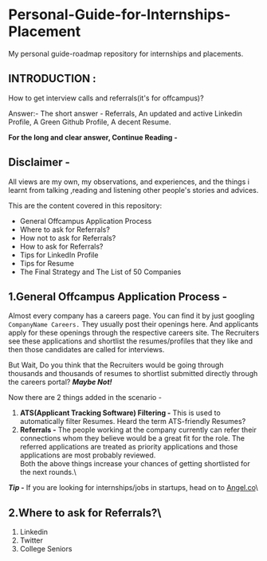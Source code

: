 # Personal-Guide-for-Internships-Placement
My personal guide-roadmap repository for internships and placements.


## INTRODUCTION :

How to get interview calls and referrals(it's for offcampus)?

Answer:- The short answer - Referrals, An updated and active Linkedin Profile, A Green Github Profile, A decent Resume.

__For the long and clear answer, Continue Reading -__

## Disclaimer - 
All views are my own, my observations, and experiences, and the things i learnt from talking ,reading and listening other people's stories and advices.

This are the content covered in this repository:

- General Offcampus Application Process
- Where to ask for Referrals?
- How not to ask for Referrals?
- How to ask for Referrals?
- Tips for LinkedIn Profile
- Tips for Resume
- The Final Strategy and The List of 50 Companies

## 1.General Offcampus Application Process -

Almost every company has a careers page. You can find it by just googling ``` CompanyName Careers. ``` They usually post their openings here. And applicants apply for these openings through the respective careers site. The Recruiters see these applications and shortlist the resumes/profiles that they like and then those candidates are called for interviews.

But Wait, Do you think that the Recruiters would be going through thousands and thousands of resumes to shortlist submitted directly through the careers portal? ***Maybe Not!***

Now there are 2 things added in the scenario -
1. **ATS(Applicant Tracking Software) Filtering -** This is used to automatically filter Resumes. Heard the term ATS-friendly Resumes?
2. **Referrals -** The people working at the company currently can refer their connections whom they believe would be a great fit for the role. The referred applications are treated as priority applications and those applications are most probably reviewed.\
Both the above things increase your chances of getting shortlisted for the next rounds.\

***Tip -*** If you are looking for internships/jobs in startups, head on to [Angel.co](https://angel.co/)\

## 2.Where to ask for Referrals?\
1. Linkedin
2. Twitter
3. College Seniors
